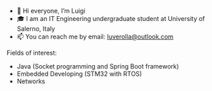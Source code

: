 - 👋 Hi everyone, I’m Luigi
- 🎓 I am an IT Engineering undergraduate student at University of Salerno, Italy
- 📫 You can reach me by email: [luverolla@outlook.com](mailto:luverolla@outlook.com)

Fields of interest:
- Java (Socket programming and Spring Boot framework)
- Embedded Developing (STM32 with RTOS)
- Networks
